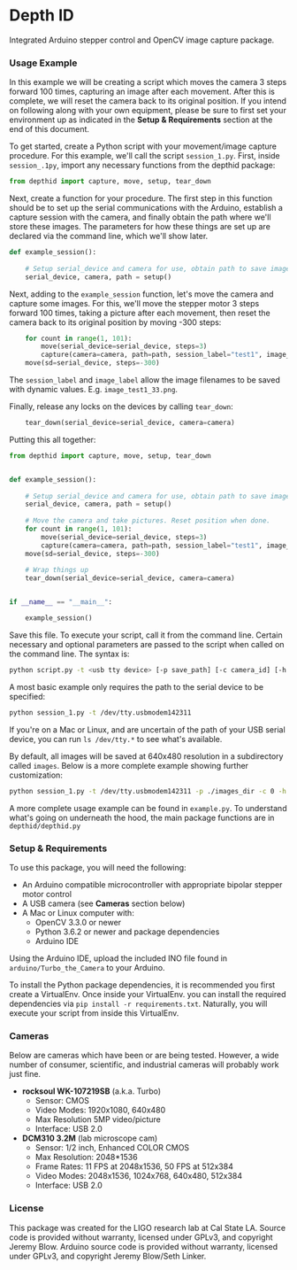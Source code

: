# Depth ID

Integrated Arduino stepper control and OpenCV image capture package.

### Usage Example

In this example we will be creating a script which moves the camera 3 steps forward 100 times, 
capturing an image after each movement. After this is complete, we will reset the camera back
to its original position. If you intend on following along with your own equipment, please be
sure to first set your environment up as indicated in the **Setup & Requirements** section at the
end of this document. 

To get started, create a Python script with your movement/image capture procedure. For this example,
we'll call the script `session_1.py`. First, inside `session_.1py`, import any necessary functions
from the depthid package:

```python
from depthid import capture, move, setup, tear_down
```

Next, create a function for your procedure. The first step in this function should be to set up
the serial communications with the Arduino, establish a capture session with the camera, and
finally obtain the path where we'll store these images. The parameters for how these things
are set up are declared via the command line, which we'll show later. 

```python
def example_session():
    
    # Setup serial_device and camera for use, obtain path to save images
    serial_device, camera, path = setup()
```
        
Next, adding to the `example_session` function, let's move the camera and capture some images. 
For this, we'll move the stepper motor 3 steps forward 100 times, taking a picture after 
each movement, then reset the camera back to its original position by moving -300 steps:

```python
    for count in range(1, 101):
        move(serial_device=serial_device, steps=3)
        capture(camera=camera, path=path, session_label="test1", image_label=str(count * 3))
    move(sd=serial_device, steps=-300)
```

The `session_label` and `image_label` allow the image filenames to be saved with dynamic values. 
E.g. `image_test1_33.png`.
        
Finally, release any locks on the devices by calling `tear_down`:

```python
    tear_down(serial_device=serial_device, camera=camera)
```
        
Putting this all together:

```python
from depthid import capture, move, setup, tear_down


def example_session():
    
    # Setup serial_device and camera for use, obtain path to save images
    serial_device, camera, path = setup()
    
    # Move the camera and take pictures. Reset position when done.
    for count in range(1, 101):
        move(serial_device=serial_device, steps=3)
        capture(camera=camera, path=path, session_label="test1", image_label=str(count * 3))
    move(sd=serial_device, steps=-300)
    
    # Wrap things up
    tear_down(serial_device=serial_device, camera=camera)


if __name__ == "__main__":

    example_session()
```


Save this file. To execute your script, call it from the command line. Certain necessary and
optional parameters are passed to the script when called on the command line. The syntax is: 

```bash
python script.py -t <usb tty device> [-p save_path] [-c camera_id] [-h height] [-w width] [-b baud]
```

A most basic example only requires the path to the serial device to be specified:

```bash
python session_1.py -t /dev/tty.usbmodem142311
```
    
If you're on a Mac or Linux, and are uncertain of the path of your USB serial device, you can 
run `ls /dev/tty.*` to see what's available. 

By default, all images will be saved at 640x480 resolution in a subdirectory called `images`.
Below is a more complete example showing further customization:

```bash
python session_1.py -t /dev/tty.usbmodem142311 -p ./images_dir -c 0 -h 1024 -w 1080 -b 9600
```

A more complete usage example can be found in `example.py`. To understand what's going on
underneath the hood, the main package functions are in `depthid/depthid.py` 
    
### Setup & Requirements

To use this package, you will need the following:

* An Arduino compatible microcontroller with appropriate bipolar stepper motor control
* A USB camera (see **Cameras** section below)
* A Mac or Linux computer with:
    * OpenCV 3.3.0 or newer
    * Python 3.6.2 or newer and package dependencies
    * Arduino IDE

Using the Arduino IDE, upload the included INO file found in `arduino/Turbo_the_Camera` to 
your Arduino. 

To install the Python package dependencies, it is recommended you first create a VirtualEnv. Once 
inside your VirtualEnv. you can install the required dependencies via 
`pip install -r requirements.txt`. Naturally, you will execute your script from inside this
 VirtualEnv. 


### Cameras

Below are cameras which have been or are being tested. However, a wide number of consumer, 
scientific, and industrial cameras will probably work just fine.

* **rocksoul WK-107219SB** (a.k.a. Turbo)
    * Sensor: CMOS
    * Video Modes: 1920x1080, 640x480
    * Max Resolution 5MP video/picture
    * Interface: USB 2.0
* **DCM310 3.2M** (lab microscope cam)
    * Sensor: 1/2 inch, Enhanced COLOR CMOS
    * Max Resolution: 2048*1536
    * Frame Rates: 11 FPS at 2048x1536, 50 FPS at 512x384
    * Video Modes: 2048x1536, 1024x768, 640x480, 512x384
    * Interface: USB 2.0


### License

This package was created for the LIGO research lab at Cal State LA. Source code is provided without
warranty, licensed under GPLv3, and copyright Jeremy Blow. Arduino source code is provided
without warranty, licensed under GPLv3, and copyright Jeremy Blow/Seth Linker. 